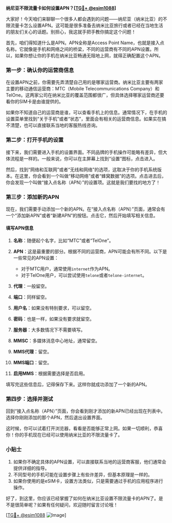 **纳尼亚不限流量卡如何设置APN？[[TG💪+ @esim1088](https://t.me/s/esim1088)]**

大家好！今天咱们来聊聊一个很多人都会遇到的问题——纳尼亚（纳米比亚）的不限流量卡怎么设置APN。这可能是很多准备去纳米比亚旅行或者已经在当地生活的朋友们关心的话题。别担心，我这就手把手教你搞定这个问题！

首先，咱们得知道什么是APN。APN全称是Access Point Name，也就是接入点名称。它就像是手机和网络之间的桥梁，不同的运营商有不同的APN设置。所以，如果你想让你的手机在纳米比亚畅通无阻地上网，就得正确配置这个APN。

### 第一步：确认你的运营商信息

在设置APN之前，你需要先弄清楚自己用的是哪家运营商。纳米比亚主要有两家主要的移动通信运营商：MTC（Mobile Telecommunications Company）和TelOne。这两家公司在纳米比亚的覆盖范围都很广，但具体选择哪家运营商还要看你的SIM卡是由谁提供的。

如果你不知道自己的运营商是谁，可以查看手机上的信息。通常情况下，在手机的设置菜单里找到“关于手机”或者“状态”，里面会有相关的运营商信息。如果实在搞不清楚，也可以直接联系当地的客服热线咨询。

### 第二步：打开手机的设置

接下来，我们需要进入手机的设置界面。不同品牌的手机操作可能略有差异，但大体流程是一样的。一般来说，你可以在主屏幕上找到“设置”图标，点击进入。

然后，找到“网络和互联网”或者“无线和网络”的选项，这取决于你的手机系统版本。在这里，你会看到一个叫做“移动网络”或者“蜂窝数据”的选项。点击进去后，你会发现一个叫做“接入点名称（APN）”的设置项。这就是我们要找的地方了！

### 第三步：添加新的APN

现在，我们需要手动添加一个新的APN。在“接入点名称（APN）”页面，通常会有一个“添加新APN”或者“新建APN”的按钮。点击它，然后开始填写相关信息。

#### 填写APN信息

1. **名称**：随便起个名字，比如“MTC”或者“TelOne”。
2. **APN**：这是最重要的部分。根据不同的运营商，APN可能会有所不同。以下是一些常见的APN设置：
   - 对于MTC用户，通常使用`internet`作为APN。
   - 对于TelOne用户，可以尝试使用`telone`或者`telone-internet`。

3. **代理**：一般留空。
4. **端口**：同样留空。
5. **用户名**：如果没有特别要求，可以留空。
6. **密码**：也是一样，如果没有要求就留空。
7. **服务器**：大多数情况下不需要填写。
8. **MMSC**：多媒体消息中心地址，通常留空。
9. **MMS代理**：留空。
10. **MMS端口**：留空。
11. **启用MMS**：根据需要选择是否启用。

填写完这些信息后，记得保存下来。这样你就成功添加了一个新的APN。

### 第四步：选择并测试

回到“接入点名称（APN）”页面，你会看到刚才添加的新APN已经出现在列表中。选择你刚刚添加的那个APN，然后退出设置界面。

这时候，你可以试着打开浏览器，看看是否能够正常上网。如果一切顺利，恭喜你！你的手机现在已经可以使用纳米比亚的不限流量卡了。

### 小贴士

1. 如果你不确定具体的APN设置，可以直接联系当地的运营商客服，他们通常会提供详细的指导。
2. 不同型号的手机可能在设置步骤上有些许差异，但基本原理是一样的。
3. 如果你使用的是eSIM卡，设置方法类似，只是需要通过手机的应用程序进行操作。

好了，到这里，你应该已经掌握了如何在纳米比亚设置不限流量卡的APN了。是不是很简单呢？如果有任何疑问，欢迎随时留言讨论哦！

[[TG💪+ @esim1088](https://t.me/s/esim1088) ![Image](https://i.postimg.cc/4NQfJmqS/Snipaste-2025-05-13-00-14-12.png)]